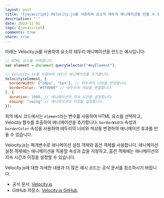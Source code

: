 ```yaml
---
layout: post
title: "[javascript] Velocity.js를 사용하여 요소의 테두리 애니메이션을 만들 수 있나요?"
description: " "
date: 2023-11-01
tags: [javascript]
comments: true
share: true
---
```


아래는 Velocity.js를 사용하여 요소의 테두리 애니메이션을 만드는 예시입니다:

```javascript
// HTML 요소를 선택합니다.
var element = document.querySelector("#myElement");

// Velocity.js를 사용하여 테두리 애니메이션을 추가합니다.
Velocity(element, {
  borderWidth: ["10px", "5px"], // 테두리의 너비를 변경합니다.
  borderColor: "#ff0000" // 테두리의 색상을 변경합니다.
}, {
  duration: 1000, // 애니메이션의 지속 시간을 설정합니다.
  easing: "swing" // 애니메이션의 이징을 설정합니다.
});
```

위의 예시 코드에서는 `element`라는 변수를 사용하여 HTML 요소를 선택하고, Velocity 함수를 호출하여 애니메이션을 추가합니다. `borderWidth` 속성과 `borderColor` 속성을 사용하여 테두리의 너비와 색상을 변경하여 애니메이션 효과를 만들 수 있습니다.

Velocity.js는 매개변수로 애니메이션 설정 객체와 옵션 객체를 사용합니다. 애니메이션 설정 객체에는 애니메이션을 적용할 속성과 값을 지정하고, 옵션 객체에는 애니메이션의 지속 시간과 이징을 설정할 수 있습니다.

Velocity.js에 대한 자세한 내용과 더 많은 예시 코드는 공식 문서를 참조하시기 바랍니다.

- 공식 문서: [Velocity.js](http://velocityjs.org/)
- GitHub 저장소: [Velocity.js GitHub](https://github.com/julianshapiro/velocity)